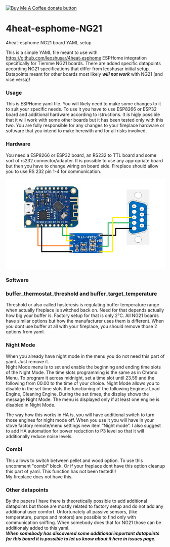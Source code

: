 <span class="badge-buymeacoffee">
<a href="https://ko-fi.com/catdog58928" title="Donate to this project using Ko-Fi"><img src="https://img.shields.io/badge/Buy_me_coffee_and_biscuits-donate-yellow.svg?style=for-the-badge&logo=kofi" alt="Buy Me A Coffee donate button" /></a>
</span><br/> 

# 4heat-esphome-NG21
4heat-esphome NG21 board YAML setup

This is a simple YAML file meant to use with https://github.com/leoshusar/4heat-esphome ESPHome integration specifically for Tiemme NG21 boards. There are added specific datapoints according NG21 specifications that differ from leoshusar initial setup. Datapoints meant for other boards most likely ***will not work*** with NG21 (and vice versa)!

### Usage

This is ESPHome yaml file. You will likely need to make some changes to it to suit your specific needs. To use it you have to use ESP8266 or ESP32 board and additional hardware according to istructions. It is higly possible that it will work with some other boards but it has been tested only with this two. You are fully responsible for any changes to your fireplace hardware or software that you intend to make herewith and for all risks involved.

### Hardware

You need a ESP8266 or ESP32 board, an RS232 to TTL board and some sort of rs232 connector/adapter. It is possible to use any appropriate board but then you have to change wiring on board side. Fireplace should allow you to use RS 232 pin 1-4 for communication. 

![](hardware.png)

### Software

### buffer_thermostat_threshold and buffer_target_temperature

Threshold or also called hysteresis is regulating buffer temperature range when actually fireplace is switched back on. Need for that depends actually how big your buffer is. Factory setup for that is only 2°C. All NG21 boards have similar options but how the manufacturer uses them is different. When you dont use buffer at all with your fireplace, you should remove those 2 options from yaml.

### Night Mode

When you already have night mode in the menu you do not need this part of yaml. Just remove it.    
Night Mode menu is to set and enable the beginning and ending time slots of the Night Mode.
The time slots programming is the same as in Chrono Menu. To program it across
midnight, set a time slot until 23.59 and the following from 00.00 to the time of your
choice.
Night Mode allows you to disable in the set time slots the functioning of the following
Engines: Load Engine, Cleaning Engine.
During the set times, the display shows the message
Night Mode.
The menu is displayed only if at least one engine is disabled in Night Mode.

The way how this works in HA is, you will have additional switch to turn those engines for night mode off. When you use it you will have in your stove factory remote/menu settings new item “Night mode”.
I also suggest to add HA automation for power reduction to P3 level so that it will additionally reduce noise levels.

### Combi

This allows to switch between pellet and wood option. To use this uncomment "combi" block. Or if your freplace dont have this option cleanup this part of yaml.
This function has not been tested!!!  
My fireplace does not have this.

### Other datapoints

By the papers I have there is theoretically possible to add additional datapoints but those are mostly related to factory setup and do not add any additional user comfort. 
Unfortunately all passive sensors, (like temperature, pumps and motors) are possible to find only with communication sniffing. When somebody does that for NG21 those can be additionaly added to this yaml.    
***When somebody has discovered some additional important datapoints for this board it is possible to let us know about it here in issues page.***

